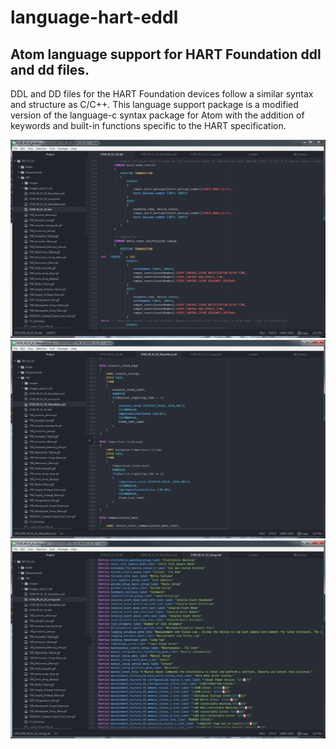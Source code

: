 # language-hart-eddl
Atom language support for HART Foundation ddl and dd files.
----
DDL and DD files for the HART Foundation devices follow a similar syntax and structure as C/C++. This language support package is a modified version of the language-c syntax package for Atom with the addition of keywords and built-in functions specific to the HART specification.

![Capture1](screenshots/Capture.PNG)
![Capture2](screenshots/Capture1.PNG)
![Capture3](screenshots/Capture2.PNG)
